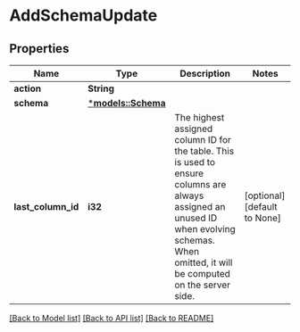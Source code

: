 # AddSchemaUpdate

## Properties
Name | Type | Description | Notes
------------ | ------------- | ------------- | -------------
**action** | **String** |  | 
**schema** | [***models::Schema**](Schema.md) |  | 
**last_column_id** | **i32** | The highest assigned column ID for the table. This is used to ensure columns are always assigned an unused ID when evolving schemas. When omitted, it will be computed on the server side. | [optional] [default to None]

[[Back to Model list]](../README.md#documentation-for-models) [[Back to API list]](../README.md#documentation-for-api-endpoints) [[Back to README]](../README.md)


